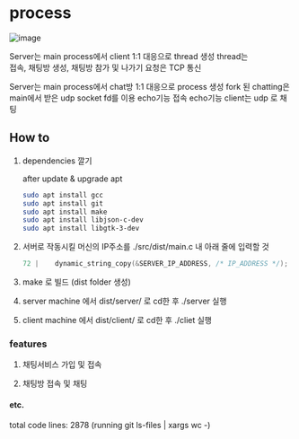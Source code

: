 # process

![image](https://user-images.githubusercontent.com/53176902/234831911-071c449d-1536-472c-af76-5bf4e1110274.png)


Server는 main process에서 client 1:1 대응으로 thread 생성
    thread는  
        접속, 
        채팅방 생성,
        채팅방 참가 및 나가기 요청은 TCP 통신

Server는 main process에서 chat방 1:1 대응으로 process 생성
    fork 된 chatting은 main에서 받은 udp socket fd를 이용
        echo기능
        접속 echo기능
    client는 udp 로 채팅


## How to

1. dependencies 깔기

    after update & upgrade apt

    ```bash
    sudo apt install gcc
    sudo apt install git
    sudo apt install make
    sudo apt install libjson-c-dev
    sudo apt install libgtk-3-dev
    ```

1. 서버로 작동시킬 머신의 IP주소를 ./src/dist/main.c 내 아래 줄에 입력할 것
    
    ```c
    72 |    dynamic_string_copy(&SERVER_IP_ADDRESS, /* IP_ADDRESS */);
    ```

2. make 로 빌드 (dist folder 생성)

3. server machine 에서 dist/server/ 로 cd한 후 ./server 실행

4. client machine 에서 dist/client/ 로 cd한 후 ./cliet 실행


### features
    
1. 채팅서비스 가입 및 접속

2. 채팅방 접속 및 채팅


#### etc.

total code lines: 2878 (running git ls-files | xargs wc -)
